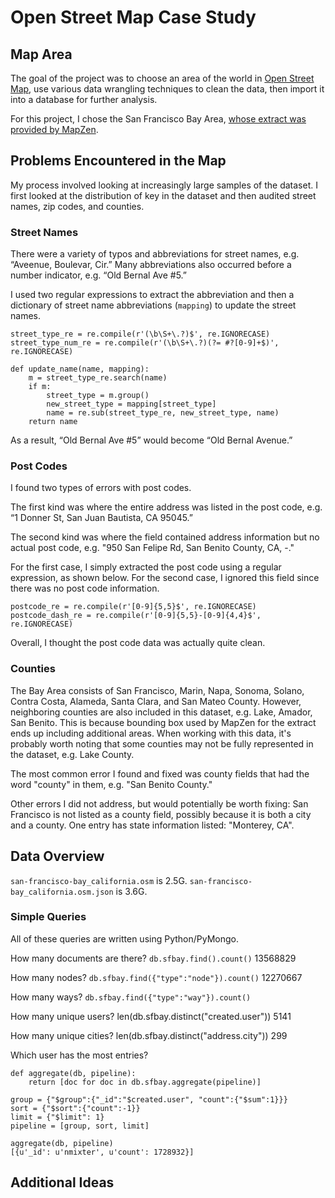 # Open Street Map Case Study

## Map Area
The goal of the project was to choose an area of the world in [Open Street Map](http://openstreetmap.org), use various data wrangling techniques to clean the data, then import it into a database for further analysis.

For this project, I chose the San Francisco Bay Area, [whose extract was provided by MapZen](https://mapzen.com/data/metro-extracts/metro/san-francisco-bay_california/).

## Problems Encountered in the Map
My process involved looking at increasingly large samples of the dataset. I first looked at the distribution of key in the dataset and then audited street names, zip codes, and counties.

### Street Names
There were a variety of typos and abbreviations for street names, e.g. “Aveenue, Boulevar, Cir.” Many abbreviations also occurred before a number indicator, e.g. “Old Bernal Ave #5.”

I used two regular expressions to extract the abbreviation and then a dictionary of street name abbreviations (`mapping`) to update the street names.

```
street_type_re = re.compile(r'(\b\S+\.?)$', re.IGNORECASE) 	 
street_type_num_re = re.compile(r'(\b\S+\.?)(?= #?[0-9]+$)', re.IGNORECASE)

def update_name(name, mapping):
    m = street_type_re.search(name)
    if m:
        street_type = m.group()
        new_street_type = mapping[street_type]
        name = re.sub(street_type_re, new_street_type, name)
    return name
```

As a result, “Old Bernal Ave #5” would become “Old Bernal Avenue.”

### Post Codes
I found two types of errors with post codes.

The first kind was where the entire address was listed in the post code, e.g. “1 Donner St, San Juan Bautista, CA 95045.” 

The second kind was where the field contained address information but no actual post code, e.g. "950 San Felipe Rd, San Benito County, CA, -."

For the first case, I simply extracted the post code using a regular expression, as shown below. For the second case, I ignored this field since there was no post code information.

```
postcode_re = re.compile(r'[0-9]{5,5}$', re.IGNORECASE)
postcode_dash_re = re.compile(r'[0-9]{5,5}-[0-9]{4,4}$', re.IGNORECASE)
```

Overall, I thought the post code data was actually quite clean.

### Counties
The Bay Area consists of San Francisco, Marin, Napa, Sonoma, Solano, Contra Costa, Alameda, Santa Clara, and San Mateo County. However, neighboring counties are also included in this dataset, e.g. Lake, Amador, San Benito. This is because bounding box used by MapZen for the extract ends up including additional areas. When working with this data, it's probably worth noting that some counties may not be fully represented in the dataset, e.g. Lake County.

The most common error I found and fixed was county fields that had the word "county" in them, e.g. "San Benito County."

Other errors I did not address, but would potentially be worth fixing:
San Francisco is not listed as a county field, possibly because it is both a city and a county.
One entry has state information listed: "Monterey, CA".

## Data Overview

```san-francisco-bay_california.osm``` is 2.5G.
```san-francisco-bay_california.osm.json``` is 3.6G.

### Simple Queries
All of these queries are written using Python/PyMongo.

How many documents are there?
```db.sfbay.find().count()```
13568829

How many nodes? 
```db.sfbay.find({"type":"node"}).count()```
12270667

How many ways?
```db.sfbay.find({"type":"way"}).count()```

How many unique users?
len(db.sfbay.distinct("created.user"))
5141

How many unique cities?
len(db.sfbay.distinct("address.city"))
299

Which user has the most entries?
```
def aggregate(db, pipeline):
    return [doc for doc in db.sfbay.aggregate(pipeline)]

group = {"$group":{"_id":"$created.user", "count":{"$sum":1}}}
sort = {"$sort":{"count":-1}}
limit = {"$limit": 1}
pipeline = [group, sort, limit]

aggregate(db, pipeline)
[{u'_id': u'nmixter', u'count': 1728932}]
```

## Additional Ideas